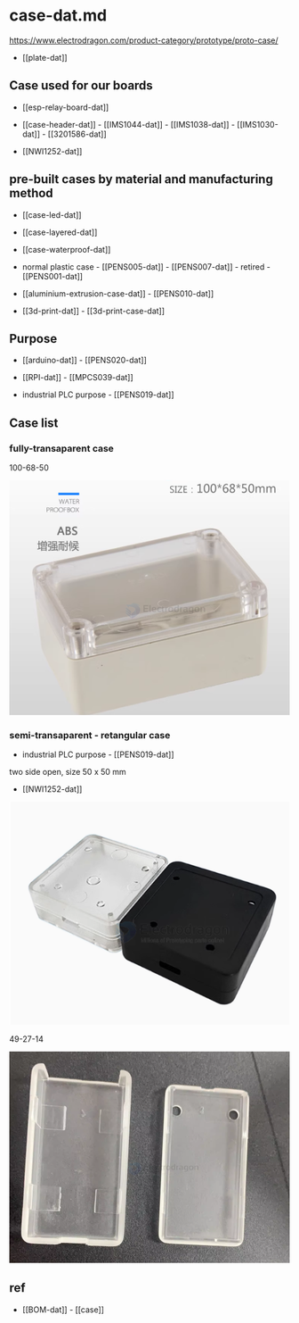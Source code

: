 
# case-dat.md


https://www.electrodragon.com/product-category/prototype/proto-case/

- [[plate-dat]]

## Case used for our boards 

- [[esp-relay-board-dat]]

- [[case-header-dat]] - [[IMS1044-dat]] - [[IMS1038-dat]] - [[IMS1030-dat]] - [[3201586-dat]]

- [[NWI1252-dat]]


## pre-built cases by material and manufacturing method

- [[case-led-dat]] 

- [[case-layered-dat]] 

- [[case-waterproof-dat]]

- normal plastic case - [[PENS005-dat]] - [[PENS007-dat]] - retired - [[PENS001-dat]]

- [[aluminium-extrusion-case-dat]] - [[PENS010-dat]]

- [[3d-print-dat]] - [[3d-print-case-dat]]



## Purpose 

- [[arduino-dat]] - [[PENS020-dat]]

- [[RPI-dat]] - [[MPCS039-dat]]

- industrial PLC purpose - [[PENS019-dat]]

## Case list 

### fully-transaparent case 

100-68-50

![](2025-07-18-14-13-02.png)

### semi-transaparent - retangular case 

- industrial PLC purpose - [[PENS019-dat]]

two side open, size 50 x 50 mm

- [[NWI1252-dat]]

![](2025-07-18-13-53-12.png)

49-27-14

![](2025-07-18-13-57-39.png)



## ref 

- [[BOM-dat]] - [[case]]